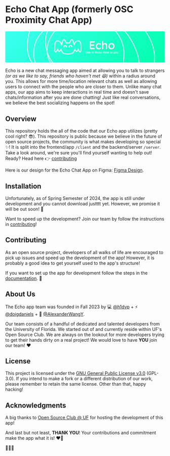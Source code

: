 # Echo Chat App (formerly OSC Proximity Chat App)

![banner](/client/assets/images/github/Echo_banner_small2.png)

Echo is a new chat messaging app aimed at allowing you to talk to strangers *(or as we like to say, friends who haven't met 😆)* within a radius around you. This allows for more time/location relevant chats as well as allowing users to connect with the people who are closer to them. Unlike many chat apps, our app aims to keep interactions in real time and doesn't save chats/information after you are done chatting! Just like real conversations, we believe the best socializing happens on the spot!

## Overview

This repository holds the all of the code that our Echo app utilizes (pretty cool right? 😎). This repository is public because we believe in the future of open source projects, the community is what makes developing so special ✨! It is split into the frontend/app `/client` and the backend/server `/server`. Take a look around, we're sure you'll find yourself wanting to help out! Ready? Head here 👉 [contributing](#contributing)

Here is our design for the Echo Chat App on Figma: [Figma Design](https://www.figma.com/file/2mvddKeA4XMODdCidYkDid/Proximity-Chat-App?type=design&node-id=0%3A1&mode=design&t=V5A9MVRhlmdxGH0M-1).

## Installation

Unfortunately, as of Spring Semester of 2024, the app is still under development and you cannot download justttt yet. However, we promise it will be out soon! 🙏

Want to speed up the development? Join our team by follow the instructions in [contributing](#contributing)!

## Contributing
As an open source project, developers of all walks of life are encouraged to pick up issues and speed up the development of the app! However, it is probably a good idea to get yourself used to the app's structure!

If you want to set up the app for development follow the steps in the [documentation](https://osc-proximity-documentation.vercel.app/). 📖

## About Us
The Echo app team was founded in Fall 2023 by 💻 [@h1dvp](https://github.com/h1divp) + ⚡ [@doigdaniels](https://github.com/doigdaniels) + 🦆 [@AlexanderWangY](https://github.com/AlexanderWangY).

Our team consists of a handful of dedicated and talented developers from the University of Florida. We started out of and currently reside within UF's Open Source Club. We are always on the lookout for more developers trying to get their hands dirty on a real project! We would love to have **YOU** join our team! ❤️

## License

This project is licensed under the [GNU General Public License v3.0](LICENSE) (GPL-3.0). If you intend to make a fork or a different distribution of our work, please remember to retain the same license. Other than that, happy hacking!

## Acknowledgments
A big thanks to [Open Source Club @ UF](https://github.com/ufosc) for hosting the development of this app!

And last but not least, **THANK YOU**! Your contributions and commitment make the app what it is! ❤️🥳

🐊💙🧡
